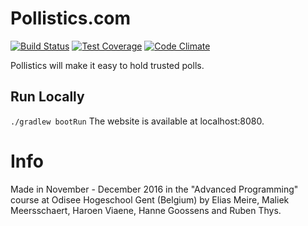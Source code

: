 # Pollistics.com

[![Build Status](https://travis-ci.org/gin-fizz/project.svg?branch=master)](https://travis-ci.org/gin-fizz/project)
[![Test Coverage](https://codeclimate.com/github/gin-fizz/project/badges/coverage.svg)](https://codeclimate.com/github/gin-fizz/project/coverage)
[![Code Climate](https://codeclimate.com/github/gin-fizz/project/badges/gpa.svg)](https://codeclimate.com/github/gin-fizz/project)


Pollistics will make it easy to hold trusted polls.

## Run Locally
`./gradlew bootRun`
The website is available at localhost:8080.

# Info

Made in November - December 2016 in the "Advanced Programming" course at Odisee Hogeschool Gent (Belgium) by
Elias Meire, Maliek Meersschaert, Haroen Viaene, Hanne Goossens and Ruben Thys.

